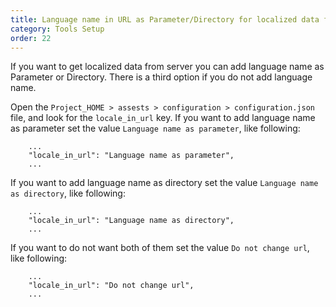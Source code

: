 ```yaml
---
title: Language name in URL as Parameter/Directory for localized data from server
category: Tools Setup
order: 22
---
```


If you want to get localized data from server you can add language name as Parameter or Directory. There is a third option if you do not add language name. 

Open the `Project_HOME > assests > configuration > configuration.json` file, and look for the `locale_in_url` key. 
If you want to add language name as parameter set the value `Language name as parameter`, like following:

```
    ...
    "locale_in_url": "Language name as parameter",
    ...
```

If you want to add language name as directory set the value `Language name as directory`, like following:

```
    ...
    "locale_in_url": "Language name as directory",
    ...
```

If you want to do not want both of them set the value `Do not change url`, like following:

```
    ...
    "locale_in_url": "Do not change url",
    ...
```